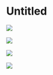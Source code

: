# Untitled

![](<../../.gitbook/assets/스크린샷 2021-11-11 오후 10.36.04.png>)



![](<../../.gitbook/assets/스크린샷 2021-11-11 오후 10.35.38.png>)



![](<../../.gitbook/assets/스크린샷 2021-11-11 오후 10.41.32.png>)

![](<../../.gitbook/assets/스크린샷 2021-11-11 오후 10.43.38.png>)

